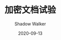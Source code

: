 ---
layout: post
title: 加密文档试验
date: 2020-09-13
author: Shadow Walker
tags: [Tech]

encrypted: 08f5956dc6b95f13c927b07e773fbbe48f122804745c47f42571559ec64867d5U2FsdGVkX187IYQoyh4C8dVSQLB7o8tcDEVYjTQK92wvuOkFAtFfYMioApP0mgYOKSoLgcWLRKHDTEXQNTttGA==
---